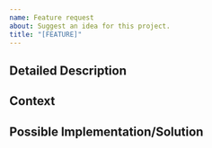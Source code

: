 ```yaml
---
name: Feature request
about: Suggest an idea for this project.
title: "[FEATURE]"
---
```

<!-- Provide a general summary of the feature in the Title above. -->

## Detailed Description
<!-- Provide a detailed description of the change or addition you are proposing. -->
<!-- A good format is "As a [type of user] I want [a goal] so that [reason]. -->

## Context
<!-- Why is this change important to you? How would you use it? -->
<!-- How can it benefit other users? -->

## Possible Implementation/Solution
<!-- Not obligatory, but you may suggest an idea for implementing the addition or change. -->
<!-- Here you may also describe any alternative solutions or features you've considered. -->
